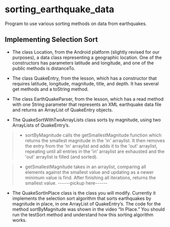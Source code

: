 # sorting_earthquake_data
Program to use various sorting methods on data from earthquakes. 

## Implementing Selection Sort

* The class Location, from the Android platform (slightly revised for our purposes), a data class representing a geographic location. One of the constructors has parameters latitude and longitude, and one of the public methods is distanceTo.

* The class QuakeEntry, from the lesson, which has a constructor that requires latitude, longitude, magnitude, title, and depth. It has several get methods and a toString method.

* The class EarthQuakeParser, from the lesson, which has a read method with one String parameter that represents an XML earthquake data file and returns an ArrayList of QuakeEntry objects.

* The QuakeSortWithTwoArrayLists class sorts by magnitude, using two ArrayLists of QuakeEntry’s. 

>* sortByMagnitude calls the getSmallestMagnitude function which returns the smallest magnitude in the 'in' arraylist. It then removes the entry from the 'in' arraylist and adds it to the 'out' arraylist, repeating until all entries in the 'in' arraylist are exhausted and the 'out' arraylist is filled (and sorted). 

>* getSmallestMagnitude takes in an arraylist, comparing all elements against the smallest value and updating as a newer minimum value is find. After finishing all iterations, returns the smallest value. 
------pickup here------
* The QuakeSortInPlace class is the class you will modify. Currently it implements the selection sort algorithm that sorts earthquakes by magnitude in place, in one ArrayList of QuakeEntry’s. The code for the method sortByMagnitude was shown in the video “In Place.” You should run the testSort method and understand how this sorting algorithm works. 
